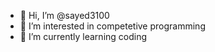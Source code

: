 - 👋 Hi, I’m @sayed3100
- 👀 I’m interested in competetive programming
- 🌱 I’m currently learning coding
<!---
sayed3100/sayed3100 is a ✨ special ✨ repository because its `README.md` (this file) appears on your GitHub profile.
You can click the Preview link to take a look at your changes.
--->
